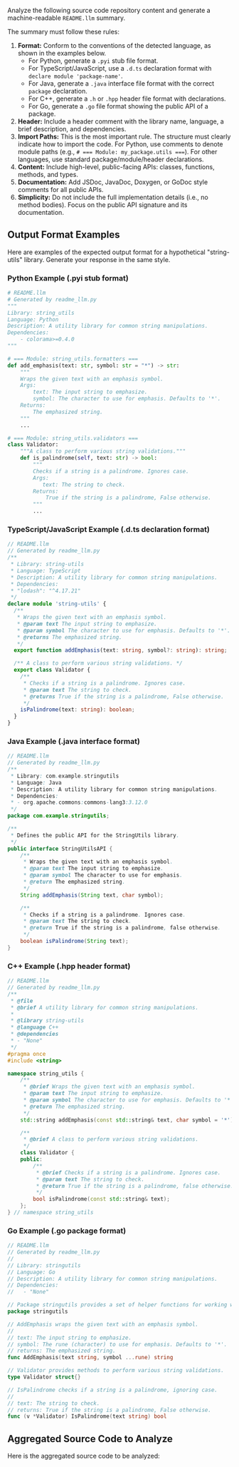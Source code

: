 Analyze the following source code repository content and generate a machine-readable `README.llm` summary.

The summary must follow these rules:
1.  **Format:** Conform to the conventions of the detected language, as shown in the examples below.
    * For Python, generate a `.pyi` stub file format.
    * For TypeScript/JavaScript, use a `.d.ts` declaration format with `declare module 'package-name'`.
    * For Java, generate a `.java` interface file format with the correct `package` declaration.
    * For C++, generate a `.h` or `.hpp` header file format with declarations.
    * For Go, generate a `.go` file format showing the public API of a package.
2.  **Header:** Include a header comment with the library name, language, a brief description, and dependencies.
3.  **Import Paths:** This is the most important rule. The structure must clearly indicate how to import the code. For Python, use comments to denote module paths (e.g., `# === Module: my_package.utils ===`). For other languages, use standard package/module/header declarations.
4.  **Content:** Include high-level, public-facing APIs: classes, functions, methods, and types.
5.  **Documentation:** Add JSDoc, JavaDoc, Doxygen, or GoDoc style comments for all public APIs.
6.  **Simplicity:** Do not include the full implementation details (i.e., no method bodies). Focus on the public API signature and its documentation.

## Output Format Examples

Here are examples of the expected output format for a hypothetical "string-utils" library. Generate your response in the same style.

### Python Example (.pyi stub format)

```python
# README.llm
# Generated by readme_llm.py
"""
Library: string_utils
Language: Python
Description: A utility library for common string manipulations.
Dependencies:
    - colorama>=0.4.0
"""

# === Module: string_utils.formatters ===
def add_emphasis(text: str, symbol: str = "*") -> str:
    """
    Wraps the given text with an emphasis symbol.
    Args:
        text: The input string to emphasize.
        symbol: The character to use for emphasis. Defaults to '*'.
    Returns:
        The emphasized string.
    """
    ...

# === Module: string_utils.validators ===
class Validator:
    """A class to perform various string validations."""
    def is_palindrome(self, text: str) -> bool:
        """
        Checks if a string is a palindrome. Ignores case.
        Args:
           text: The string to check.
        Returns:
            True if the string is a palindrome, False otherwise.
        """
        ...
```

### TypeScript/JavaScript Example (.d.ts declaration format)

```typescript
// README.llm
// Generated by readme_llm.py
/**
 * Library: string-utils
 * Language: TypeScript
 * Description: A utility library for common string manipulations.
 * Dependencies:
 * "lodash": "^4.17.21"
 */
declare module 'string-utils' {
  /**
   * Wraps the given text with an emphasis symbol.
   * @param text The input string to emphasize.
   * @param symbol The character to use for emphasis. Defaults to '*'.
   * @returns The emphasized string.
   */
  export function addEmphasis(text: string, symbol?: string): string;

  /** A class to perform various string validations. */
  export class Validator {
    /**
     * Checks if a string is a palindrome. Ignores case.
     * @param text The string to check.
     * @returns True if the string is a palindrome, False otherwise.
     */
    isPalindrome(text: string): boolean;
  }
}
```

### Java Example (.java interface format)

```java
// README.llm
// Generated by readme_llm.py
/**
 * Library: com.example.stringutils
 * Language: Java
 * Description: A utility library for common string manipulations.
 * Dependencies:
 * - org.apache.commons:commons-lang3:3.12.0
 */
package com.example.stringutils;

/**
 * Defines the public API for the StringUtils library.
 */
public interface StringUtilsAPI {
    /**
     * Wraps the given text with an emphasis symbol.
     * @param text The input string to emphasize.
     * @param symbol The character to use for emphasis.
     * @return The emphasized string.
     */
    String addEmphasis(String text, char symbol);

    /**
     * Checks if a string is a palindrome. Ignores case.
     * @param text The string to check.
     * @return True if the string is a palindrome, false otherwise.
     */
    boolean isPalindrome(String text);
}
```

### C++ Example (.hpp header format)

```c++
// README.llm
// Generated by readme_llm.py
/**
 * @file
 * @brief A utility library for common string manipulations.
 *
 * @library string-utils
 * @language C++
 * @dependencies
 * - "None"
 */
#pragma once
#include <string>

namespace string_utils {
    /**
     * @brief Wraps the given text with an emphasis symbol.
     * @param text The input string to emphasize.
     * @param symbol The character to use for emphasis. Defaults to '*'.
     * @return The emphasized string.
     */
    std::string addEmphasis(const std::string& text, char symbol = '*');

    /**
     * @brief A class to perform various string validations.
     */
    class Validator {
    public:
        /**
         * @brief Checks if a string is a palindrome. Ignores case.
         * @param text The string to check.
         * @return True if the string is a palindrome, false otherwise.
         */
        bool isPalindrome(const std::string& text);
    };
} // namespace string_utils
```

### Go Example (.go package format)

```go
// README.llm
// Generated by readme_llm.py
//
// Library: stringutils
// Language: Go
// Description: A utility library for common string manipulations.
// Dependencies:
//   - "None"

// Package stringutils provides a set of helper functions for working with strings.
package stringutils

// AddEmphasis wraps the given text with an emphasis symbol.
//
// text: The input string to emphasize.
// symbol: The rune (character) to use for emphasis. Defaults to '*'.
// returns: The emphasized string.
func AddEmphasis(text string, symbol ...rune) string

// Validator provides methods to perform various string validations.
type Validator struct{}

// IsPalindrome checks if a string is a palindrome, ignoring case.
//
// text: The string to check.
// returns: True if the string is a palindrome, False otherwise.
func (v *Validator) IsPalindrome(text string) bool
```

## Aggregated Source Code to Analyze

Here is the aggregated source code to be analyzed:

